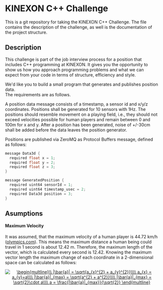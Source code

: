 # KINEXON C++ Challenge

This is a git repository for taking the KINEXON C++ Challenge. The file contains the description of the challenge, as well is the documentation of the project structure.

## Description

This challenge is part of the job interview process for a position that includes C++ programming at KINEXON. It gives you the opportunity to show us how you approach programming problems and what we can expect from your code in terms of structure, efficiency and style.

We'd like you to build a small program that generates and publishes position data.<br>
The requirements are as follows.

A position data message consists of a timestamp, a sensor id and x/y/z coordinates. Positions shall be generated for 10 sensors with 1Hz. The positions should resemble movement on a playing field, i.e., they should not exceed velocities possible for human players and remain between 0 and 100m for x and y. After a position has been generated, noise of +/-30cm shall be added before the data leaves the position generator.

Positions are published via ZeroMQ as Protocol Buffers message, defined as follows:

```c++
message Data3d {
  required float x = 1;
  required float y = 2;
  required float z = 3;
}
```

```c++
message GeneratedPosition {
  required uint64 sensorId = 1;
  required uint64 timestamp_usec = 2;
  required Data3d position = 3;
}
```

## Asumptions

#### Maximum Velocity

It was assumed, that the maximum velocity of a human player is 44.72 km/h ([olympics.com](https://olympics.com/en/featured-news/usain-bolt-record-world-champion-athlete-fastest-man-olympics-sprinter-100m-200m)). This means the maximum distance a human being could travel in 1 second is about 12.42 m. Therefore, the maximum length of the vector, which is calculated every second is 12.42. Knowing the maximum vector length the maximum change of each coordinate in a 2-dimensional space can be calculated as follows:

<div style="text-align: center" >
<a href="https://www.codecogs.com/eqnedit.php?latex=\begin{multline}\\&space;|\bar{a}|&space;=&space;\sqrt{a_{x}^{2}&space;&plus;&space;a_{y}^{2}}\\\\&space;a_{x}&space;=&space;a_{y}=a\\\\&space;|\bar{a}|_{max}&space;=&space;\sqrt{a^{2}&space;&plus;&space;a^{2}}\\\\&space;|\bar{a}|_{max}&space;=&space;\sqrt{2}\cdot&space;a\\\\&space;a&space;=&space;\frac{|\bar{a}|_{max}}{\sqrt{2}}&space;\end{multline}" target="_blank"><img src="https://latex.codecogs.com/gif.latex?\begin{multline}\\&space;|\bar{a}|&space;=&space;\sqrt{a_{x}^{2}&space;&plus;&space;a_{y}^{2}}\\\\&space;a_{x}&space;=&space;a_{y}=a\\\\&space;|\bar{a}|_{max}&space;=&space;\sqrt{a^{2}&space;&plus;&space;a^{2}}\\\\&space;|\bar{a}|_{max}&space;=&space;\sqrt{2}\cdot&space;a\\\\&space;a&space;=&space;\frac{|\bar{a}|_{max}}{\sqrt{2}}&space;\end{multline}" title="\begin{multline}\\ |\bar{a}| = \sqrt{a_{x}^{2} + a_{y}^{2}}\\\\ a_{x} = a_{y}=a\\\\ |\bar{a}|_{max} = \sqrt{a^{2} + a^{2}}\\\\ |\bar{a}|_{max} = \sqrt{2}\cdot a\\\\ a = \frac{|\bar{a}|_{max}}{\sqrt{2}} \end{multline}" /></a>
</div>
